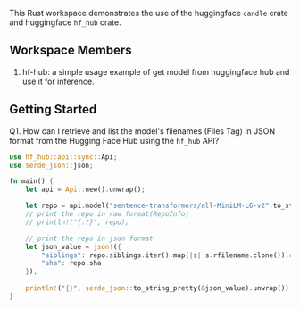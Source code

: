 This Rust workspace demonstrates the use of the huggingface `candle` crate and huggingface `hf_hub` crate.

## Workspace Members

1. hf-hub: a simple usage example of get model from huggingface hub and use it for inference.

## Getting Started

Q1. How can I retrieve and list the model's filenames (Files Tag) in JSON format from the Hugging Face Hub using the `hf_hub` API?


```rust
use hf_hub::api::sync::Api;
use serde_json::json;

fn main() {
    let api = Api::new().unwrap();

    let repo = api.model("sentence-transformers/all-MiniLM-L6-v2".to_string()).info().unwrap();
    // print the repo in raw format(RepoInfo)
    // println!("{:?}", repo); 

    // print the repo in json format
    let json_value = json!({
        "siblings": repo.siblings.iter().map(|s| s.rfilename.clone()).collect::<Vec<_>>(),
        "sha": repo.sha
    });
    
    println!("{}", serde_json::to_string_pretty(&json_value).unwrap());
}
```

